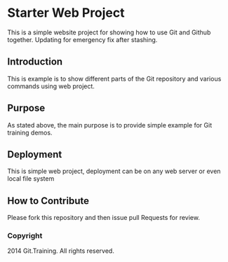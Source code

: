 # Starter Web Project

This is a simple website project for showing how to use Git and Github together. Updating for emergency fix after stashing.

## Introduction

This is example is to show different parts of the Git repository and various commands using web project.

## Purpose

As stated above, the main purpose is to provide simple example for Git training demos.

## Deployment

This is simple web project, deployment can be on any web server or even local file system

## How to Contribute

 Please fork this repository and then issue pull Requests for review.

### Copyright

2014 Git.Training. All rights reserved.